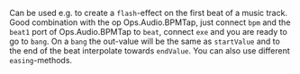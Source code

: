 Can be used e.g. to create a `flash`-effect on the first beat of a music track. Good combination with the op Ops.Audio.BPMTap, just connect `bpm` and the `beat1` port of Ops.Audio.BPMTap to `beat`, connect `exe` and you are ready to go to `bang`. On a `bang` the out-value will be the same as `startValue` and to the end of the beat interpolate towards `endValue`. You can also use different `easing`-methods.
